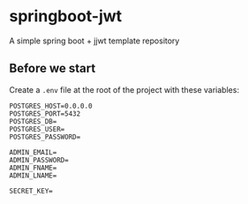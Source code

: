 # springboot-jwt

A simple spring boot + jjwt template repository

## Before we start

Create a `.env` file at the root of the project with these variables:

```
POSTGRES_HOST=0.0.0.0
POSTGRES_PORT=5432
POSTGRES_DB=
POSTGRES_USER=
POSTGRES_PASSWORD=

ADMIN_EMAIL=
ADMIN_PASSWORD=
ADMIN_FNAME=
ADMIN_LNAME=

SECRET_KEY=
```
